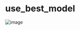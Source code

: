 # use_best_model

![image](https://user-images.githubusercontent.com/60442877/235395640-d8cdfdb7-1633-4c64-abfe-c350841458f8.png)
